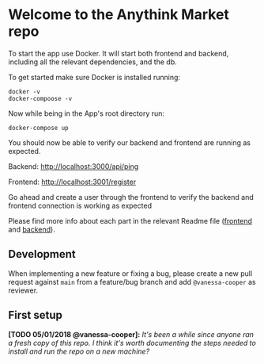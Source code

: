# Welcome to the Anythink Market repo

To start the app use Docker. It will start both frontend and backend, including all the relevant dependencies, and the db.

To get started make sure Docker is installed running:

```
docker -v
docker-compoose -v
```

Now while being in the App's root directory run:

```
docker-compose up
```

You should now be able to verify our backend and frontend are running as expected.

Backend: [http://localhost:3000/api/ping](http://localhost:3000/api/ping)

Frontend: [http://localhost:3001/register](http://localhost:3001/register)

Go ahead and create a user through the frontend to verify the backend and frontend connection is working as expected

Please find more info about each part in the relevant Readme file ([frontend](frontend/readme.md) and [backend](backend/README.md)).

## Development

When implementing a new feature or fixing a bug, please create a new pull request against `main` from a feature/bug branch and add `@vanessa-cooper` as reviewer.

## First setup

**[TODO 05/01/2018 @vanessa-cooper]:** _It's been a while since anyone ran a fresh copy of this repo. I think it's worth documenting the steps needed to install and run the repo on a new machine?_
